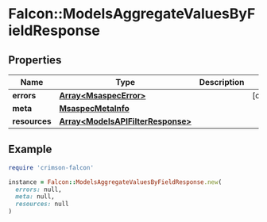 # Falcon::ModelsAggregateValuesByFieldResponse

## Properties

| Name | Type | Description | Notes |
| ---- | ---- | ----------- | ----- |
| **errors** | [**Array&lt;MsaspecError&gt;**](MsaspecError.md) |  | [optional] |
| **meta** | [**MsaspecMetaInfo**](MsaspecMetaInfo.md) |  |  |
| **resources** | [**Array&lt;ModelsAPIFilterResponse&gt;**](ModelsAPIFilterResponse.md) |  |  |

## Example

```ruby
require 'crimson-falcon'

instance = Falcon::ModelsAggregateValuesByFieldResponse.new(
  errors: null,
  meta: null,
  resources: null
)
```

